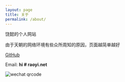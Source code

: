 ```yaml
---
layout: page
title: 关于
permalink: /about/
---
```


饶懿的个人网站

由于天朝的网络环境有些众所周知的原因，页面越简单越好

[GitHub](https://github.com/raoyi)

Email: **hi # raoyi.net**

![wechat qrcode](https://blog.raoyi.net/img/wechatqr.jpg)
